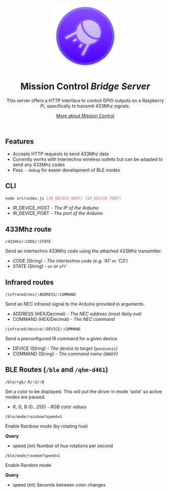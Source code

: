 <div align="center">
    <a href="https://mateffy.me/mission-control-project">
        <img src="resources/icon-web.png">
    </a>
    <h1>Mission Control <i>Bridge Server</i></h1>
    <p>
        This server offers a HTTP interface to control GPIO outputs on a Raspberry Pi, specifically to transmit 433Mhz signals.
    </p>
    <p>
        <a href="https://mateffy.me/mission-control-project">More about Mission Control</a>
    </p>
</div>

<br>

## Features
- Accepts HTTP requests to send 433Mhz data
- Currently works with Intertechno wireless outlets but can be adapted to send any 433Mhz codes
- Pass `--debug` for easier development of BLE modes

## CLI
```sh
node src/index.js [IR_DEVICE_HOST] [IR_DEVICE_PORT]
``` 
- IR_DEVICE_HOST - *The IP of the Arduino*
- IR_DEVICE_PORT - *The port of the Arduino*

## 433Mhz route
```
/433mhz/:CODE/:STATE
```
Send an intertechno 433Mhz code using the attached 433Mhz transmitter.

- CODE (String) - *The intertechno code (e.g. 'A1' or 'C3')*
- STATE (String) - *`on` or `off`*

## Infrared routes
```
/infrared/nec/:ADDRESS/:COMMAND
```
Send an NEC infrared signal to the Arduino provided in arguments.
- ADDRESS (HEX/Decimal) - *The NEC address (most likely `0x0`)*
- COMMAND (HEX/Decimal) - *The NEC command*

```
/infrared/device/:DEVICE/:COMMAND
```
Send a preconfigured IR command for a given device.
- DEVICE (String) - *The device to target (`panasonic`)*
- COMMAND (String) - *The command name (`ONOFF`)*

## BLE Routes (`/ble` and `/qhm-d461`)
```
/ble/rgb/:R/:G/:B
```
Set a color to be displayed.
This will put the driver in mode 'solid' so active modes are paused.
- R, G, B (0...255) - *RGB color values*

```
/ble/mode/rainbow?speed=1
```
Enable Rainbow mode (by rotating hue)


**Query**
- speed (int) Number of hue rotations per second

```
/ble/mode/random?speed=1
```
Enable Random mode


**Query**
- speed (int) Seconds between color changes
